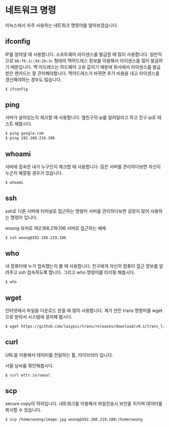 # 네트워크 명령
리눅스에서 자주 사용하는 네트워크 명령어를 알아보겠습니다.

## ifconfig
IP를 알아낼 때 사용합니다. 소프트웨어 라이센스를 발급할 때 많이 사용합니다. 일반적으로 `b6:f6:1c:4d:2b:3c` 형태의 맥어드레스 정보를 이용해서 라이센스를 많이 발급하기 때문입니다.
맥 어드레스는 하드웨어 고유 값이기 때문에 회사에서 라이센스를 발급받은 랜카드는 잘 관리해야합니다. 맥어드레스가 바뀌면 추가 비용을 내고 라이센스를 갱신해야하는 경우도 많습니다.

```bash
$ ifconfig
```

## ping
서버가 살아있는지 체크할 때 사용합니다. 옆친구의 ip를 알려달라고 하고 친구 ip로 테스트 해봅시다.

```bash
$ ping google.com
$ ping 192.168.216.106
```


## whoami
서버에 접속한 내가 누구인지 체크할 때 사용합니다.
많은 서버를 관리하다보면 자신이 누군지 해깔릴 경우가 있습니다.

```bash
$ whoami
```

## ssh
ssh로 다른 서버에 터미널로 접근하는 명령어
서버를 관리하다보면 굉장히 많이 사용하는 명령어 입니다.

woong 유저로 192.168.219.106 서버로 접근하는 예제

```bash
$ ssh woong@192.168.219.106
```

## who
내 컴퓨터에 누가 접속했는지 볼 때 사용합니다.
친구에게 자신의 컴퓨터 접근 정보를 알려주고 ssh 접속하도록 합니다.
그리고 who 명령어를 타이핑 해봅시다.

```bash
$ who
```

## wget
인터넷에서 파일을 다운로드 받을 때 많이 사용합니다.
제가 만든 trans 명령어를 wget으로 받아서 시스템에 설치해 봅시다.

```bash
$ wget https://github.com/lazypic/trans/releases/download/v0.1/trans_linux.tgz
```

## curl
URL을 이용해서 데이터를 전달하는 툴, 라이브러리 입니다.

서울 날씨를 확인해봅시다.

```bash
$ curl wttr.in/seoul
```

## scp
secure copy의 약자입니다. 네트워크를 이용해서 파일전송시 보안을 지키며 데이터를 복사할 수 있습니다.

```bash
$ scp /home/woong/image.jpg woong@192.168.219.100:/home/woong
```
